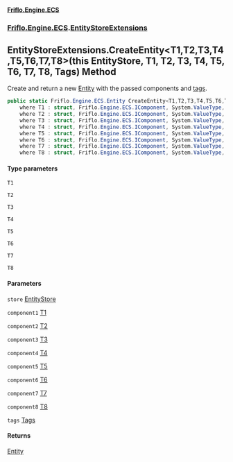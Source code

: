 #### [Friflo.Engine.ECS](index.md 'index')
### [Friflo.Engine.ECS](Friflo.Engine.ECS.md 'Friflo.Engine.ECS').[EntityStoreExtensions](EntityStoreExtensions.md 'Friflo.Engine.ECS.EntityStoreExtensions')

## EntityStoreExtensions.CreateEntity<T1,T2,T3,T4,T5,T6,T7,T8>(this EntityStore, T1, T2, T3, T4, T5, T6, T7, T8, Tags) Method

Create and return a new [Entity](Entity.md 'Friflo.Engine.ECS.Entity') with the passed components and [tags](EntityStoreExtensions.CreateEntity_T1,T2,T3,T4,T5,T6,T7,T8_(thisEntityStore,T1,T2,T3,T4,T5,T6,T7,T8,Tags).md#Friflo.Engine.ECS.EntityStoreExtensions.CreateEntity_T1,T2,T3,T4,T5,T6,T7,T8_(thisFriflo.Engine.ECS.EntityStore,T1,T2,T3,T4,T5,T6,T7,T8,Friflo.Engine.ECS.Tags).tags 'Friflo.Engine.ECS.EntityStoreExtensions.CreateEntity<T1,T2,T3,T4,T5,T6,T7,T8>(this Friflo.Engine.ECS.EntityStore, T1, T2, T3, T4, T5, T6, T7, T8, Friflo.Engine.ECS.Tags).tags').

```csharp
public static Friflo.Engine.ECS.Entity CreateEntity<T1,T2,T3,T4,T5,T6,T7,T8>(this Friflo.Engine.ECS.EntityStore store, T1 component1, T2 component2, T3 component3, T4 component4, T5 component5, T6 component6, T7 component7, T8 component8, in Friflo.Engine.ECS.Tags tags=default(Friflo.Engine.ECS.Tags))
    where T1 : struct, Friflo.Engine.ECS.IComponent, System.ValueType, System.ValueType
    where T2 : struct, Friflo.Engine.ECS.IComponent, System.ValueType, System.ValueType
    where T3 : struct, Friflo.Engine.ECS.IComponent, System.ValueType, System.ValueType
    where T4 : struct, Friflo.Engine.ECS.IComponent, System.ValueType, System.ValueType
    where T5 : struct, Friflo.Engine.ECS.IComponent, System.ValueType, System.ValueType
    where T6 : struct, Friflo.Engine.ECS.IComponent, System.ValueType, System.ValueType
    where T7 : struct, Friflo.Engine.ECS.IComponent, System.ValueType, System.ValueType
    where T8 : struct, Friflo.Engine.ECS.IComponent, System.ValueType, System.ValueType;
```
#### Type parameters

<a name='Friflo.Engine.ECS.EntityStoreExtensions.CreateEntity_T1,T2,T3,T4,T5,T6,T7,T8_(thisFriflo.Engine.ECS.EntityStore,T1,T2,T3,T4,T5,T6,T7,T8,Friflo.Engine.ECS.Tags).T1'></a>

`T1`

<a name='Friflo.Engine.ECS.EntityStoreExtensions.CreateEntity_T1,T2,T3,T4,T5,T6,T7,T8_(thisFriflo.Engine.ECS.EntityStore,T1,T2,T3,T4,T5,T6,T7,T8,Friflo.Engine.ECS.Tags).T2'></a>

`T2`

<a name='Friflo.Engine.ECS.EntityStoreExtensions.CreateEntity_T1,T2,T3,T4,T5,T6,T7,T8_(thisFriflo.Engine.ECS.EntityStore,T1,T2,T3,T4,T5,T6,T7,T8,Friflo.Engine.ECS.Tags).T3'></a>

`T3`

<a name='Friflo.Engine.ECS.EntityStoreExtensions.CreateEntity_T1,T2,T3,T4,T5,T6,T7,T8_(thisFriflo.Engine.ECS.EntityStore,T1,T2,T3,T4,T5,T6,T7,T8,Friflo.Engine.ECS.Tags).T4'></a>

`T4`

<a name='Friflo.Engine.ECS.EntityStoreExtensions.CreateEntity_T1,T2,T3,T4,T5,T6,T7,T8_(thisFriflo.Engine.ECS.EntityStore,T1,T2,T3,T4,T5,T6,T7,T8,Friflo.Engine.ECS.Tags).T5'></a>

`T5`

<a name='Friflo.Engine.ECS.EntityStoreExtensions.CreateEntity_T1,T2,T3,T4,T5,T6,T7,T8_(thisFriflo.Engine.ECS.EntityStore,T1,T2,T3,T4,T5,T6,T7,T8,Friflo.Engine.ECS.Tags).T6'></a>

`T6`

<a name='Friflo.Engine.ECS.EntityStoreExtensions.CreateEntity_T1,T2,T3,T4,T5,T6,T7,T8_(thisFriflo.Engine.ECS.EntityStore,T1,T2,T3,T4,T5,T6,T7,T8,Friflo.Engine.ECS.Tags).T7'></a>

`T7`

<a name='Friflo.Engine.ECS.EntityStoreExtensions.CreateEntity_T1,T2,T3,T4,T5,T6,T7,T8_(thisFriflo.Engine.ECS.EntityStore,T1,T2,T3,T4,T5,T6,T7,T8,Friflo.Engine.ECS.Tags).T8'></a>

`T8`
#### Parameters

<a name='Friflo.Engine.ECS.EntityStoreExtensions.CreateEntity_T1,T2,T3,T4,T5,T6,T7,T8_(thisFriflo.Engine.ECS.EntityStore,T1,T2,T3,T4,T5,T6,T7,T8,Friflo.Engine.ECS.Tags).store'></a>

`store` [EntityStore](EntityStore.md 'Friflo.Engine.ECS.EntityStore')

<a name='Friflo.Engine.ECS.EntityStoreExtensions.CreateEntity_T1,T2,T3,T4,T5,T6,T7,T8_(thisFriflo.Engine.ECS.EntityStore,T1,T2,T3,T4,T5,T6,T7,T8,Friflo.Engine.ECS.Tags).component1'></a>

`component1` [T1](EntityStoreExtensions.CreateEntity_T1,T2,T3,T4,T5,T6,T7,T8_(thisEntityStore,T1,T2,T3,T4,T5,T6,T7,T8,Tags).md#Friflo.Engine.ECS.EntityStoreExtensions.CreateEntity_T1,T2,T3,T4,T5,T6,T7,T8_(thisFriflo.Engine.ECS.EntityStore,T1,T2,T3,T4,T5,T6,T7,T8,Friflo.Engine.ECS.Tags).T1 'Friflo.Engine.ECS.EntityStoreExtensions.CreateEntity<T1,T2,T3,T4,T5,T6,T7,T8>(this Friflo.Engine.ECS.EntityStore, T1, T2, T3, T4, T5, T6, T7, T8, Friflo.Engine.ECS.Tags).T1')

<a name='Friflo.Engine.ECS.EntityStoreExtensions.CreateEntity_T1,T2,T3,T4,T5,T6,T7,T8_(thisFriflo.Engine.ECS.EntityStore,T1,T2,T3,T4,T5,T6,T7,T8,Friflo.Engine.ECS.Tags).component2'></a>

`component2` [T2](EntityStoreExtensions.CreateEntity_T1,T2,T3,T4,T5,T6,T7,T8_(thisEntityStore,T1,T2,T3,T4,T5,T6,T7,T8,Tags).md#Friflo.Engine.ECS.EntityStoreExtensions.CreateEntity_T1,T2,T3,T4,T5,T6,T7,T8_(thisFriflo.Engine.ECS.EntityStore,T1,T2,T3,T4,T5,T6,T7,T8,Friflo.Engine.ECS.Tags).T2 'Friflo.Engine.ECS.EntityStoreExtensions.CreateEntity<T1,T2,T3,T4,T5,T6,T7,T8>(this Friflo.Engine.ECS.EntityStore, T1, T2, T3, T4, T5, T6, T7, T8, Friflo.Engine.ECS.Tags).T2')

<a name='Friflo.Engine.ECS.EntityStoreExtensions.CreateEntity_T1,T2,T3,T4,T5,T6,T7,T8_(thisFriflo.Engine.ECS.EntityStore,T1,T2,T3,T4,T5,T6,T7,T8,Friflo.Engine.ECS.Tags).component3'></a>

`component3` [T3](EntityStoreExtensions.CreateEntity_T1,T2,T3,T4,T5,T6,T7,T8_(thisEntityStore,T1,T2,T3,T4,T5,T6,T7,T8,Tags).md#Friflo.Engine.ECS.EntityStoreExtensions.CreateEntity_T1,T2,T3,T4,T5,T6,T7,T8_(thisFriflo.Engine.ECS.EntityStore,T1,T2,T3,T4,T5,T6,T7,T8,Friflo.Engine.ECS.Tags).T3 'Friflo.Engine.ECS.EntityStoreExtensions.CreateEntity<T1,T2,T3,T4,T5,T6,T7,T8>(this Friflo.Engine.ECS.EntityStore, T1, T2, T3, T4, T5, T6, T7, T8, Friflo.Engine.ECS.Tags).T3')

<a name='Friflo.Engine.ECS.EntityStoreExtensions.CreateEntity_T1,T2,T3,T4,T5,T6,T7,T8_(thisFriflo.Engine.ECS.EntityStore,T1,T2,T3,T4,T5,T6,T7,T8,Friflo.Engine.ECS.Tags).component4'></a>

`component4` [T4](EntityStoreExtensions.CreateEntity_T1,T2,T3,T4,T5,T6,T7,T8_(thisEntityStore,T1,T2,T3,T4,T5,T6,T7,T8,Tags).md#Friflo.Engine.ECS.EntityStoreExtensions.CreateEntity_T1,T2,T3,T4,T5,T6,T7,T8_(thisFriflo.Engine.ECS.EntityStore,T1,T2,T3,T4,T5,T6,T7,T8,Friflo.Engine.ECS.Tags).T4 'Friflo.Engine.ECS.EntityStoreExtensions.CreateEntity<T1,T2,T3,T4,T5,T6,T7,T8>(this Friflo.Engine.ECS.EntityStore, T1, T2, T3, T4, T5, T6, T7, T8, Friflo.Engine.ECS.Tags).T4')

<a name='Friflo.Engine.ECS.EntityStoreExtensions.CreateEntity_T1,T2,T3,T4,T5,T6,T7,T8_(thisFriflo.Engine.ECS.EntityStore,T1,T2,T3,T4,T5,T6,T7,T8,Friflo.Engine.ECS.Tags).component5'></a>

`component5` [T5](EntityStoreExtensions.CreateEntity_T1,T2,T3,T4,T5,T6,T7,T8_(thisEntityStore,T1,T2,T3,T4,T5,T6,T7,T8,Tags).md#Friflo.Engine.ECS.EntityStoreExtensions.CreateEntity_T1,T2,T3,T4,T5,T6,T7,T8_(thisFriflo.Engine.ECS.EntityStore,T1,T2,T3,T4,T5,T6,T7,T8,Friflo.Engine.ECS.Tags).T5 'Friflo.Engine.ECS.EntityStoreExtensions.CreateEntity<T1,T2,T3,T4,T5,T6,T7,T8>(this Friflo.Engine.ECS.EntityStore, T1, T2, T3, T4, T5, T6, T7, T8, Friflo.Engine.ECS.Tags).T5')

<a name='Friflo.Engine.ECS.EntityStoreExtensions.CreateEntity_T1,T2,T3,T4,T5,T6,T7,T8_(thisFriflo.Engine.ECS.EntityStore,T1,T2,T3,T4,T5,T6,T7,T8,Friflo.Engine.ECS.Tags).component6'></a>

`component6` [T6](EntityStoreExtensions.CreateEntity_T1,T2,T3,T4,T5,T6,T7,T8_(thisEntityStore,T1,T2,T3,T4,T5,T6,T7,T8,Tags).md#Friflo.Engine.ECS.EntityStoreExtensions.CreateEntity_T1,T2,T3,T4,T5,T6,T7,T8_(thisFriflo.Engine.ECS.EntityStore,T1,T2,T3,T4,T5,T6,T7,T8,Friflo.Engine.ECS.Tags).T6 'Friflo.Engine.ECS.EntityStoreExtensions.CreateEntity<T1,T2,T3,T4,T5,T6,T7,T8>(this Friflo.Engine.ECS.EntityStore, T1, T2, T3, T4, T5, T6, T7, T8, Friflo.Engine.ECS.Tags).T6')

<a name='Friflo.Engine.ECS.EntityStoreExtensions.CreateEntity_T1,T2,T3,T4,T5,T6,T7,T8_(thisFriflo.Engine.ECS.EntityStore,T1,T2,T3,T4,T5,T6,T7,T8,Friflo.Engine.ECS.Tags).component7'></a>

`component7` [T7](EntityStoreExtensions.CreateEntity_T1,T2,T3,T4,T5,T6,T7,T8_(thisEntityStore,T1,T2,T3,T4,T5,T6,T7,T8,Tags).md#Friflo.Engine.ECS.EntityStoreExtensions.CreateEntity_T1,T2,T3,T4,T5,T6,T7,T8_(thisFriflo.Engine.ECS.EntityStore,T1,T2,T3,T4,T5,T6,T7,T8,Friflo.Engine.ECS.Tags).T7 'Friflo.Engine.ECS.EntityStoreExtensions.CreateEntity<T1,T2,T3,T4,T5,T6,T7,T8>(this Friflo.Engine.ECS.EntityStore, T1, T2, T3, T4, T5, T6, T7, T8, Friflo.Engine.ECS.Tags).T7')

<a name='Friflo.Engine.ECS.EntityStoreExtensions.CreateEntity_T1,T2,T3,T4,T5,T6,T7,T8_(thisFriflo.Engine.ECS.EntityStore,T1,T2,T3,T4,T5,T6,T7,T8,Friflo.Engine.ECS.Tags).component8'></a>

`component8` [T8](EntityStoreExtensions.CreateEntity_T1,T2,T3,T4,T5,T6,T7,T8_(thisEntityStore,T1,T2,T3,T4,T5,T6,T7,T8,Tags).md#Friflo.Engine.ECS.EntityStoreExtensions.CreateEntity_T1,T2,T3,T4,T5,T6,T7,T8_(thisFriflo.Engine.ECS.EntityStore,T1,T2,T3,T4,T5,T6,T7,T8,Friflo.Engine.ECS.Tags).T8 'Friflo.Engine.ECS.EntityStoreExtensions.CreateEntity<T1,T2,T3,T4,T5,T6,T7,T8>(this Friflo.Engine.ECS.EntityStore, T1, T2, T3, T4, T5, T6, T7, T8, Friflo.Engine.ECS.Tags).T8')

<a name='Friflo.Engine.ECS.EntityStoreExtensions.CreateEntity_T1,T2,T3,T4,T5,T6,T7,T8_(thisFriflo.Engine.ECS.EntityStore,T1,T2,T3,T4,T5,T6,T7,T8,Friflo.Engine.ECS.Tags).tags'></a>

`tags` [Tags](Tags.md 'Friflo.Engine.ECS.Tags')

#### Returns
[Entity](Entity.md 'Friflo.Engine.ECS.Entity')